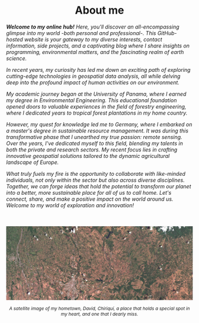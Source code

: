<h1 align="center">About me</h1>

<div class="container">
  <div class="text-left">
  <i><p style="font-size: 14px;"><b>Welcome to my online hub!</b> Here, you'll discover an all-encompassing glimpse into my world -both personal and professional-. This GitHub-hosted website is your gateway to my diverse interests, contact information, side projects, and a captivating blog where I share insights on programming, environmental matters, and the fascinating realm of earth science.</p>

<p style="font-size: 14px;">In recent years, my curiosity has led me down an exciting path of exploring cutting-edge technologies in geospatial data analysis, all while delving deep into the profound impact of human activities on our environment.</p>

<p style="font-size: 14px;">My academic journey began at the University of Panama, where I earned my degree in Environmental Engineering. This educational foundation opened doors to valuable experiences in the field of forestry engineering, where I dedicated years to tropical forest plantations in my home country.</p>

<p style="font-size: 14px;">However, my quest for knowledge led me to Germany, where I embarked on a master's degree in sustainable resource management. It was during this transformative phase that I unearthed my true passion: remote sensing. Over the years, I've dedicated myself to this field, blending my talents in both the private and research sectors. My recent focus lies in crafting innovative geospatial solutions tailored to the dynamic agricultural landscape of Europe.</p>

<p style="font-size: 14px;">What truly fuels my fire is the opportunity to collaborate with like-minded individuals, not only within the sector but also across diverse disciplines. Together, we can forge ideas that hold the potential to transform our planet into a better, more sustainable place for all of us to call home. Let's connect, share, and make a positive impact on the world around us. Welcome to my world of exploration and innovation!</p>
</i>
<br>
<br>
  </div>
  <div class="image-right">
    <img src="bio/David_True_Color.jpg" alt="Centered Image">
    <p style="font-size: 12px; font-style: italic; text-align: center;">A satellite image of my hometown, David, Chiriquí, a place that holds a special spot in my heart, and one that I dearly miss.</p>
  </div>
</div>
<br>